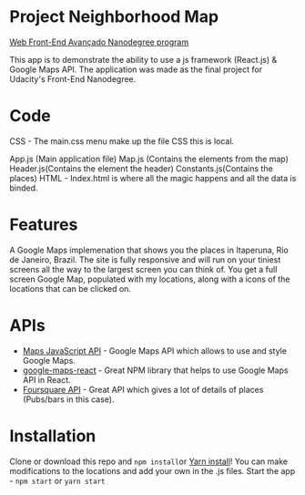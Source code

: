 # Project Neighborhood Map 
[Web Front-End Avançado Nanodegree program](https://br.udacity.com/course/front-end-web-developer-nanodegree--nd001-br-advanced)

This app is to demonstrate the ability to use a js framework (React.js) & Google Maps API. The application was made as the final project for Udacity's Front-End Nanodegree.

# Code
CSS - The main.css menu make up the file CSS this is local.

App.js (Main application file)
Map.js (Contains the elements from the map)
Header.js(Contains the element the header)
Constants.js(Contains the places)
HTML - Index.html is where all the magic happens and all the data is binded.

# Features
A Google Maps implemenation that shows you the places in Itaperuna, Rio de Janeiro, Brazil. The site is fully responsive and will run on your tiniest screens all the way to the largest screen you can think of. You get a full screen Google Map, populated with my locations, along with a icons of the locations that can be clicked on.

# APIs
* [Maps JavaScript API](https://developers.google.com/maps/documentation/javascript/tutorial) - Google Maps API which allows to use and style Google Maps.
* [google-maps-react](https://github.com/google-map-react/google-map-react) - Great NPM library that helps to use Google Maps API in React.
* [Foursquare API](https://developer.foursquare.com/docs) - Great API which gives a lot of details of places (Pubs/bars in this case).

# Installation
Clone or download this repo and `npm install`or [Yarn install](https://yarnpkg.com/pt-BR/docs/getting-started)! You can make modifications to the locations and add your own in the .js files.
Start the app - `npm start` or `yarn start`